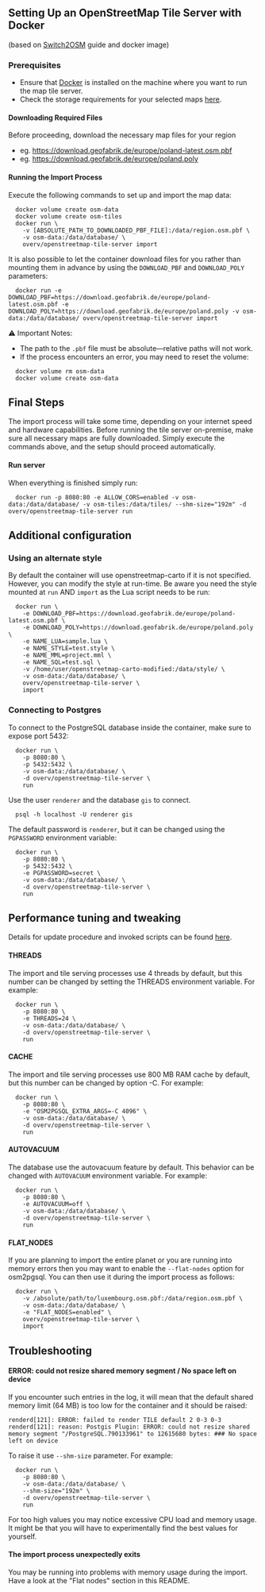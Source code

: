 ## Setting Up an OpenStreetMap Tile Server with Docker

(based on [Switch2OSM](https://switch2osm.org/serving-tiles/using-a-docker-container/) guide and docker image)

### Prerequisites

- Ensure that [Docker](https://www.docker.com/) is installed on the machine where you want to run the map tile server.
- Check the storage requirements for your selected maps [here](https://tools.geofabrik.de/calc/).

#### Downloading Required Files

Before proceeding, download the necessary map files for your region

- eg. https://download.geofabrik.de/europe/poland-latest.osm.pbf
- eg. https://download.geofabrik.de/europe/poland.poly

#### Running the Import Process

Execute the following commands to set up and import the map data:

```
  docker volume create osm-data
  docker volume create osm-tiles
  docker run \
    -v [ABSOLUTE_PATH_TO_DOWNLOADED_PBF_FILE]:/data/region.osm.pbf \
    -v osm-data:/data/database/ \
    overv/openstreetmap-tile-server import
```

It is also possible to let the container download files for you rather than mounting them in advance by using the `DOWNLOAD_PBF` and `DOWNLOAD_POLY` parameters:

```
  docker run -e DOWNLOAD_PBF=https://download.geofabrik.de/europe/poland-latest.osm.pbf -e DOWNLOAD_POLY=https://download.geofabrik.de/europe/poland.poly -v osm-data:/data/database/ overv/openstreetmap-tile-server import
```

⚠️ Important Notes:

- The path to the `.pbf` file must be absolute—relative paths will not work.
- If the process encounters an error, you may need to reset the volume:

```
  docker volume rm osm-data
  docker volume create osm-data
```

## Final Steps

The import process will take some time, depending on your internet speed and hardware capabilities. Before running the tile server on-premise, make sure all necessary maps are fully downloaded. Simply execute the commands above, and the setup should proceed automatically.

#### Run server

When everything is finished simply run:

```
  docker run -p 8080:80 -e ALLOW_CORS=enabled -v osm-data:/data/database/ -v osm-tiles:/data/tiles/ --shm-size="192m" -d overv/openstreetmap-tile-server run
```

## Additional configuration

### Using an alternate style

By default the container will use openstreetmap-carto if it is not specified. However, you can modify the style at run-time. Be aware you need the style mounted at `run` AND `import` as the Lua script needs to be run:

```
  docker run \
    -e DOWNLOAD_PBF=https://download.geofabrik.de/europe/poland-latest.osm.pbf \
    -e DOWNLOAD_POLY=https://download.geofabrik.de/europe/poland.poly \
    -e NAME_LUA=sample.lua \
    -e NAME_STYLE=test.style \
    -e NAME_MML=project.mml \
    -e NAME_SQL=test.sql \
    -v /home/user/openstreetmap-carto-modified:/data/style/ \
    -v osm-data:/data/database/ \
    overv/openstreetmap-tile-server \
    import
```

### Connecting to Postgres

To connect to the PostgreSQL database inside the container, make sure to expose port 5432:

```
  docker run \
    -p 8080:80 \
    -p 5432:5432 \
    -v osm-data:/data/database/ \
    -d overv/openstreetmap-tile-server \
    run
```

Use the user `renderer` and the database `gis` to connect.

```
  psql -h localhost -U renderer gis
```

The default password is `renderer`, but it can be changed using the `PGPASSWORD` environment variable:

```
  docker run \
    -p 8080:80 \
    -p 5432:5432 \
    -e PGPASSWORD=secret \
    -v osm-data:/data/database/ \
    -d overv/openstreetmap-tile-server \
    run
```

## Performance tuning and tweaking

Details for update procedure and invoked scripts can be found [here](https://ircama.github.io/osm-carto-tutorials/updating-data/).

#### THREADS

The import and tile serving processes use 4 threads by default, but this number can be changed by setting the THREADS environment variable. For example:

```
  docker run \
    -p 8080:80 \
    -e THREADS=24 \
    -v osm-data:/data/database/ \
    -d overv/openstreetmap-tile-server \
    run
```

#### CACHE

The import and tile serving processes use 800 MB RAM cache by default, but this number can be changed by option -C. For example:

```
  docker run \
    -p 8080:80 \
    -e "OSM2PGSQL_EXTRA_ARGS=-C 4096" \
    -v osm-data:/data/database/ \
    -d overv/openstreetmap-tile-server \
    run
```

#### AUTOVACUUM

The database use the autovacuum feature by default. This behavior can be changed with `AUTOVACUUM` environment variable. For example:

```
  docker run \
    -p 8080:80 \
    -e AUTOVACUUM=off \
    -v osm-data:/data/database/ \
    -d overv/openstreetmap-tile-server \
    run
```

#### FLAT_NODES

If you are planning to import the entire planet or you are running into memory errors then you may want to enable the `--flat-nodes` option for osm2pgsql. You can then use it during the import process as follows:

```
  docker run \
    -v /absolute/path/to/luxembourg.osm.pbf:/data/region.osm.pbf \
    -v osm-data:/data/database/ \
    -e "FLAT_NODES=enabled" \
    overv/openstreetmap-tile-server \
    import
```

## Troubleshooting

#### ERROR: could not resize shared memory segment / No space left on device

If you encounter such entries in the log, it will mean that the default shared memory limit (64 MB) is too low for the container and it should be raised:

```
renderd[121]: ERROR: failed to render TILE default 2 0-3 0-3
renderd[121]: reason: Postgis Plugin: ERROR: could not resize shared memory segment "/PostgreSQL.790133961" to 12615680 bytes: ### No space left on device
```

To raise it use `--shm-size` parameter. For example:

```
  docker run \
    -p 8080:80 \
    -v osm-data:/data/database/ \
    --shm-size="192m" \
    -d overv/openstreetmap-tile-server \
    run
```

For too high values you may notice excessive CPU load and memory usage. It might be that you will have to experimentally find the best values for yourself.

#### The import process unexpectedly exits

You may be running into problems with memory usage during the import. Have a look at the "Flat nodes" section in this README.
